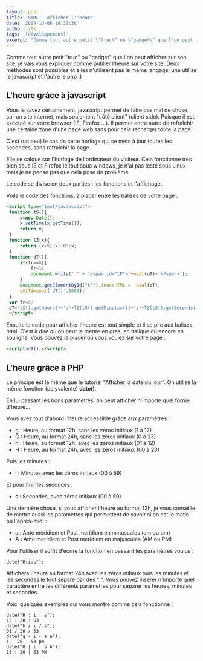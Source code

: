 ```yaml
---
layout: post
title: 'HTML - Afficher l''heure'
date: '2004-10-08 18:30:36'
author: j0k
tags: '[développement]'
excerpt: "Comme tout autre petit \"truc\" ou \"gadget\" que l'on peut afficher sur son site, je vais vous expliquer comme publier l'heure sur votre site.  \nDeux méthodes sont possibles et elles n'utilisent pas le même langage, une utilise le javascript et l'autre le php :)"
---
```


Comme tout autre petit "truc" ou "gadget" que l'on peut afficher sur son site, je vais vous expliquer comme publier l'heure sur votre site.
Deux méthodes sont possibles et elles n'utilisent pas le même langage, une utilise le javascript et l'autre le php :)

## **L'heure grâce à javascript**

 Vous le savez certainement, javascript permet de faire pas mal de chose sur un site internet, mais seulement "côté client" (client side). Puisque il est exécuté sur votre browser (IE, Firefox ...). Il permet entre autre de rafraîchir une certaine zone d'une page web sans pour cela recharger toute la page.

 C'est (un peu) le cas de cette horloge qui se mets à jour toutes les secondes, sans rafraîchir la page.

  Elle se calque sur l'horloge de l'ordinateur du visiteur. Cela fonctionne très bien sous IE et Firefox le tout sous windows, je n'ai pas testé sous Linux mais je ne pense pas que cela pose de problème.

  Le code se divise en deux parties : les fonctions et l'affichage.

 Voila le code des fonctions, à placer entre les balises <head> </head> de votre page :

```html
<script type="text/javascript">
 function tS(){
     x=new Date();
     x.setTime(x.getTime());
     return x;
 }
 function lZ(x){
     return (x>9)?x:'0'+x;
 }
 function dT(){
     if(fr==0){
         fr=1;
         document.write(" " + '<span id="tP">'+eval(oT)+'</span>');
     }
     document.getElementById("tP").innerHTML =  eval(oT);
     setTimeout('dT()',1000);
 }
 var fr=0;
 oT="tS().getHours()+':'+lZ(tS().getMinutes())+':'+lZ(tS().getSeconds())";
 </script>
 ```

 Ensuite le code pour afficher l'heure est tout simple et il se plie aux balises html. C'est à dire qu'on peut le mettre en gras, en italique ou encore en souligné. Vous pouvez le placer où vous voulez sur votre page :

```html
<script>dT();</script>
```

## **L'heure grâce à PHP**

 Le principe est le même que le tutoriel "Afficher la date du jour". On utilise la même fonction (polyvalente) **date()**.

 En lui passant les bons paramètres, on peut afficher n'importe quel forme d'heure...

  Vous avez tout d'abord l'heure accessible grâce aux paramètres :

 - g : Heure, au format 12h, sans les zéros initiaux (1 à 12)
 - G : Heure, au format 24h, sans les zéros initiaux (0 à 23)
 - h : Heure, au format 12h, avec les zéros initiaux (01 à 12)
 - H : Heure, au format 24h, avec les zéros initiaux (00 à 23)

Puis les minutes :

 - i : Minutes avec les zéros initiaux (00 à 59)

Et pour finir les secondes :

 - s : Secondes, avec zéros initiaux (00 à 59)

Une dernière chose, si vous afficher l'heure au format 12h, je vous conseille de mettre aussi les paramètres qui permettent de savoir si on est le matin ou l'après-midi :

 - a : Ante meridiem et Post meridiem en minuscules (am ou pm)
 - A : Ante meridiem et Post meridiem en majuscules (AM ou PM)

Pour l'utiliser il suffit d'écrire la fonction en passant les paramètres voulus :

`date("H:i:s");`

 Affichera l'heure au format 24h avec les zéros initiaux puis les minutes et les secondes le tout séparé par des ":". Vous pouvez insérer n'importe quel caractère entre les différents paramètres pour séparer les heures, minutes et secondes.

 Voici quelques exemples qui vous montre comme cela fonctionne :

    date("H : i : s");
    13 : 20 : 53
    date("h / i / s");
    01 / 20 / 53
    date("g - i - s a");
    1 - 20 - 53 pm
    date("G | i | s A");
    13 | 20 | 53 PM
